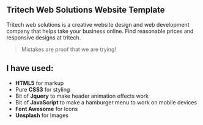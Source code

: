 ## Tritech Web Solutions Website Template

Tritech web solutions is a creative website design and web development company that helps take your business online. Find reasonable prices and responsive designs at tritech.

> Mistakes are proof that we are trying!

## I have used:
+ **HTML5** for markup
+ Pure **CSS3** for styling 
+ Bit of **Jquery** to make header animation effects work
+ Bit of **JavaScript** to make a hamburger menu to work on mobile devices 
+ **Font Awesome** for Icons 
+ **Unsplash** for Images 
